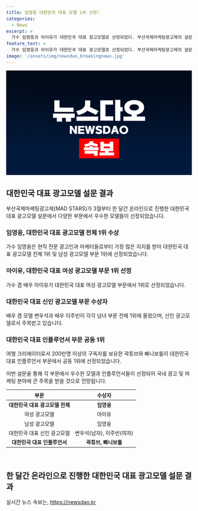 ```yaml
---
title: 임영웅 대한민국 대표 모델 1위 선정!
categories:
  - News
excerpt: >
  가수 임영웅과 아이유가 대한민국 대표 광고모델로 선정되었다. 부산국제마케팅광고제의 설문으로 임영웅은 대표 광고모델 전체, 남성 광고모델 부문 1위를 차지했고, 아이유는 여성 광고모델 부문 1위를 했다. 또한 대한민국 대표 신인 광고모델로는 변우석과 이주빈이, 인플루언서 부문으로는 곽튜브와 빠니보틀이 선정되었다.
feature_text: >
  가수 임영웅과 아이유가 대한민국 대표 광고모델로 선정되었다. 부산국제마케팅광고제의 설문으로 임영웅은 대표 광고모델 전체, 남성 광고모델 부문 1위를 차지했고, 아이유는 여성 광고모델 부문 1위를 했다. 또한 대한민국 대표 신인 광고모델로는 변우석과 이주빈이, 인플루언서 부문으로는 곽튜브와 빠니보틀이 선정되었다.
image: '/assets/img/newsdao_breakingnews.jpg'
---
```


<p><img src="/assets/img/newsdao_breakingnews.jpg" alt="firstkoreanews 속보" /></p>

<h2 data-ke-size="size26">대한민국 대표 광고모델 설문 결과</h2>

<p>부산국제마케팅광고제(MAD STARS)가 3월부터 한 달간 온라인으로 진행한 대한민국 대표 광고모델 설문에서 다양한 부문에서 우수한 모델들이 선정되었습니다.</p>

<h3>임영웅, 대한민국 대표 광고모델 전체 1위 수상</h3>

<p data-ke-size="size16">가수 임영웅은 현직 전문 광고인과 마케터들로부터 가장 많은 지지를 받아 대한민국 대표 광고모델 전체 1위 및 남성 광고모델 부문 1위에 선정되었습니다.</p>

<h3>아이유, 대한민국 대표 여성 광고모델 부문 1위 선정</h3>

<p data-ke-size="size16">가수 겸 배우 아이유가 대한민국 대표 여성 광고모델 부문에서 1위로 선정되었습니다.</p>

<h3>대한민국 대표 신인 광고모델 부문 수상자</h3>

<p data-ke-size="size16">배우 겸 모델 변우석과 배우 이주빈이 각각 남녀 부문 전체 1위에 올랐으며, 신인 광고모델로서 주목받고 있습니다.</p>

<h3>대한민국 대표 인플루언서 부문 공동 1위</h3>

<p data-ke-size="size16">여행 크리에이터로서 200만명 이상의 구독자를 보유한 곽튜브와 빠니보틀이 대한민국 대표 인플루언서 부문에서 공동 1위에 선정되었습니다.</p>

<p>이번 설문을 통해 각 부문에서 우수한 모델과 인플루언서들이 선정되어 국내 광고 및 마케팅 분야에 큰 주목을 받을 것으로 전망됩니다. </p>

<table>
    <thead>
        <tr>
            <th scope="col">부문</th>
            <th scope="col">수상자</th>
        </tr>
    </thead>
    <tbody>
        <tr>
            <td style="text-align: center; height: 17px;"><b>대한민국 대표 광고모델 전체</b></td>
            <td style="text-align: center; height: 17px;"><b>임영웅</b></td>
        </tr>
        <tr>
            <td style="text-align: center; height: 17px;">여성 광고모델</td>
            <td style="text-align: center; height: 17px;">아이유</td>
        </tr>
        <tr>
            <td style="text-align: center; height: 17px;">남성 광고모델</td>
            <td style="text-align: center; height: 17px;">임영웅</td>
        </tr>
        <tr>
            <td style="text-align: center; height: 17px;">대한민국 대표 신인 광고모델</td>
            <td style="text-align: center; height: 17px;">변우석(남자), 이주빈(여자)</td>
        </tr>
        <tr>
            <td style="text-align: center; height: 17px;"><b>대한민국 대표 인플루언서</b></td>
            <td style="text-align: center; height: 17px;"><b>곽튜브, 빠니보틀</b></td>
        </tr>
    </tbody>
</table>

<p data-ke-size="size16">&nbsp;</p>

<h2 data-ke-size="size26">한 달간 온라인으로 진행한 대한민국 대표 광고모델 설문 결과</h2>
실시간 뉴스 속보는, <a href="https://newsdao.kr" rel="dofollow">https://newsdao.kr</a>


